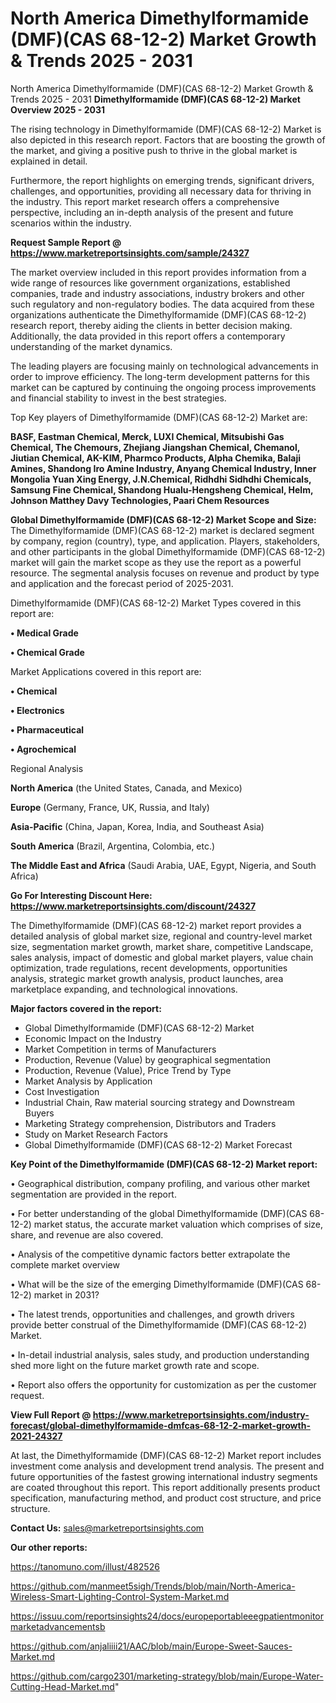 # North America Dimethylformamide (DMF)(CAS 68-12-2) Market Growth & Trends 2025 - 2031
North America Dimethylformamide (DMF)(CAS 68-12-2) Market Growth & Trends 2025 - 2031
<Strong> Dimethylformamide (DMF)(CAS 68-12-2) Market Overview 2025 - 2031</strong>

The rising technology in Dimethylformamide (DMF)(CAS 68-12-2) Market is also depicted in this research report. Factors that are boosting the growth of the market, and giving a positive push to thrive in the global market is explained in detail.

Furthermore, the report highlights on emerging trends, significant drivers, challenges, and opportunities, providing all necessary data for thriving in the industry. This report market research offers a comprehensive perspective, including an in-depth analysis of the present and future scenarios within the industry.

<strong>Request Sample Report @ <a href=https://www.marketreportsinsights.com/sample/24327>https://www.marketreportsinsights.com/sample/24327</a></strong>

The market overview included in this report provides information from a wide range of resources like government organizations, established companies, trade and industry associations, industry brokers and other such regulatory and non-regulatory bodies. The data acquired from these organizations authenticate the Dimethylformamide (DMF)(CAS 68-12-2) research report, thereby aiding the clients in better decision making. Additionally, the data provided in this report offers a contemporary understanding of the market dynamics.

The leading players are focusing mainly on technological advancements in order to improve efficiency. The long-term development patterns for this market can be captured by continuing the ongoing process improvements and financial stability to invest in the best strategies.

Top Key players of Dimethylformamide (DMF)(CAS 68-12-2) Market are:

<strong>BASF, Eastman Chemical, Merck, LUXI Chemical, Mitsubishi Gas Chemical, The Chemours, Zhejiang Jiangshan Chemical, Chemanol, Jiutian Chemical, AK-KIM, Pharmco Products, Alpha Chemika, Balaji Amines, Shandong Iro Amine Industry, Anyang Chemical Industry, Inner Mongolia Yuan Xing Energy, J.N.Chemical, Ridhdhi Sidhdhi Chemicals, Samsung Fine Chemical, Shandong Hualu-Hengsheng Chemical, Helm, Johnson Matthey Davy Technologies, Paari Chem Resources</strong>

<strong><b>Global Dimethylformamide (DMF)(CAS 68-12-2) Market Scope and Size:</b></strong>
The Dimethylformamide (DMF)(CAS 68-12-2) market is declared segment by company, region (country), type, and application. Players, stakeholders, and other participants in the global Dimethylformamide (DMF)(CAS 68-12-2) market will gain the market scope as they use the report as a powerful resource. The segmental analysis focuses on revenue and product by type and application and the forecast period of 2025-2031.

Dimethylformamide (DMF)(CAS 68-12-2) Market Types covered in this report are:

<strong>• Medical Grade

• Chemical Grade</strong>

Market Applications covered in this report are:

<strong>• Chemical

• Electronics

• Pharmaceutical

• Agrochemical</strong> 

Regional Analysis

<strong>North America</strong> (the United States, Canada, and Mexico)

<strong>Europe</strong> (Germany, France, UK, Russia, and Italy)

<strong>Asia-Pacific</strong> (China, Japan, Korea, India, and Southeast Asia)

<strong>South America</strong> (Brazil, Argentina, Colombia, etc.)

<strong>The Middle East and Africa</strong> (Saudi Arabia, UAE, Egypt, Nigeria, and South Africa)

<strong>Go For Interesting Discount Here: <a href=https://www.marketreportsinsights.com/discount/24327>https://www.marketreportsinsights.com/discount/24327</a></strong>

The Dimethylformamide (DMF)(CAS 68-12-2) market report provides a detailed analysis of global market size, regional and country-level market size, segmentation market growth, market share, competitive Landscape, sales analysis, impact of domestic and global market players, value chain optimization, trade regulations, recent developments, opportunities analysis, strategic market growth analysis, product launches, area marketplace expanding, and technological innovations.

<strong><b>Major factors covered in the report:</b></strong>
<ul>
  <li>Global Dimethylformamide (DMF)(CAS 68-12-2) Market </li>
  <li>Economic Impact on the Industry</li>
  <li>Market Competition in terms of Manufacturers</li>
  <li>Production, Revenue (Value) by geographical segmentation</li>
  <li>Production, Revenue (Value), Price Trend by Type</li>
  <li>Market Analysis by Application</li>
  <li>Cost Investigation</li>
  <li>Industrial Chain, Raw material sourcing strategy and Downstream Buyers</li>
  <li>Marketing Strategy comprehension, Distributors and Traders</li>
  <li>Study on Market Research Factors</li>
  <li>Global Dimethylformamide (DMF)(CAS 68-12-2) Market Forecast</li>
</ul>

<strong><b>Key Point of the Dimethylformamide (DMF)(CAS 68-12-2) Market report:</b></strong>

• Geographical distribution, company profiling, and various other market segmentation are provided in the report.

• For better understanding of the global Dimethylformamide (DMF)(CAS 68-12-2) market status, the accurate market valuation which comprises of size, share, and revenue are also covered.

• Analysis of the competitive dynamic factors better extrapolate the complete market overview

• What will be the size of the emerging Dimethylformamide (DMF)(CAS 68-12-2) market in 2031?

• The latest trends, opportunities and challenges, and growth drivers provide better construal of the Dimethylformamide (DMF)(CAS 68-12-2) Market.

• In-detail industrial analysis, sales study, and production understanding shed more light on the future market growth rate and scope.

• Report also offers the opportunity for customization as per the customer request.

<strong><b>View Full Report @ <a href=https://www.marketreportsinsights.com/industry-forecast/global-dimethylformamide-dmfcas-68-12-2-market-growth-2021-24327>https://www.marketreportsinsights.com/industry-forecast/global-dimethylformamide-dmfcas-68-12-2-market-growth-2021-24327</a></b></strong>


At last, the Dimethylformamide (DMF)(CAS 68-12-2) Market report includes investment come analysis and development trend analysis. The present and future opportunities of the fastest growing international industry segments are coated throughout this report. This report additionally presents product specification, manufacturing method, and product cost structure, and price structure.

<strong>Contact Us:</strong>
sales@marketreportsinsights.com

<strong>Our other reports:</strong>

<a href=https://tanomuno.com/illust/482526>https://tanomuno.com/illust/482526</a>

<a href=https://github.com/manmeet5sigh/Trends/blob/main/North-America-Wireless-Smart-Lighting-Control-System-Market.md>https://github.com/manmeet5sigh/Trends/blob/main/North-America-Wireless-Smart-Lighting-Control-System-Market.md</a>

<a href=https://issuu.com/reportsinsights24/docs/europeportableeegpatientmonitormarketadvancementsb>https://issuu.com/reportsinsights24/docs/europeportableeegpatientmonitormarketadvancementsb</a>

<a href=https://github.com/anjaliiii21/AAC/blob/main/Europe-Sweet-Sauces-Market.md>https://github.com/anjaliiii21/AAC/blob/main/Europe-Sweet-Sauces-Market.md</a>

<a href=https://github.com/cargo2301/marketing-strategy/blob/main/Europe-Water-Cutting-Head-Market.md>https://github.com/cargo2301/marketing-strategy/blob/main/Europe-Water-Cutting-Head-Market.md</a>"
